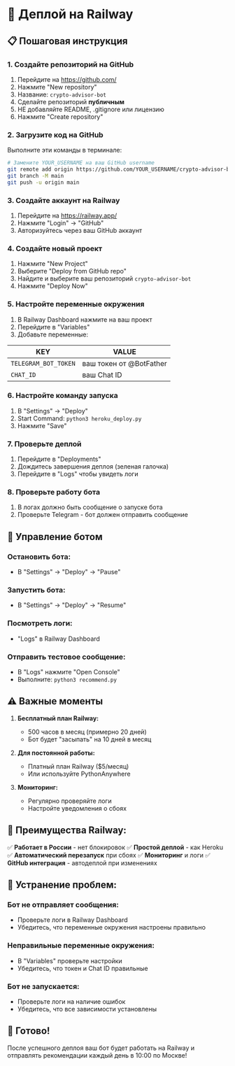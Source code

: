 # 🚀 Деплой на Railway

## 📋 Пошаговая инструкция

### 1. Создайте репозиторий на GitHub

1. Перейдите на https://github.com/
2. Нажмите "New repository"
3. Название: `crypto-advisor-bot`
4. Сделайте репозиторий **публичным**
5. НЕ добавляйте README, .gitignore или лицензию
6. Нажмите "Create repository"

### 2. Загрузите код на GitHub

Выполните эти команды в терминале:

```bash
# Замените YOUR_USERNAME на ваш GitHub username
git remote add origin https://github.com/YOUR_USERNAME/crypto-advisor-bot.git
git branch -M main
git push -u origin main
```

### 3. Создайте аккаунт на Railway

1. Перейдите на https://railway.app/
2. Нажмите "Login" → "GitHub"
3. Авторизуйтесь через ваш GitHub аккаунт

### 4. Создайте новый проект

1. Нажмите "New Project"
2. Выберите "Deploy from GitHub repo"
3. Найдите и выберите ваш репозиторий `crypto-advisor-bot`
4. Нажмите "Deploy Now"

### 5. Настройте переменные окружения

1. В Railway Dashboard нажмите на ваш проект
2. Перейдите в "Variables"
3. Добавьте переменные:

| KEY | VALUE |
|-----|-------|
| `TELEGRAM_BOT_TOKEN` | ваш токен от @BotFather |
| `CHAT_ID` | ваш Chat ID |

### 6. Настройте команду запуска

1. В "Settings" → "Deploy"
2. Start Command: `python3 heroku_deploy.py`
3. Нажмите "Save"

### 7. Проверьте деплой

1. Перейдите в "Deployments"
2. Дождитесь завершения деплоя (зеленая галочка)
3. Перейдите в "Logs" чтобы увидеть логи

### 8. Проверьте работу бота

1. В логах должно быть сообщение о запуске бота
2. Проверьте Telegram - бот должен отправить сообщение

## 🔧 Управление ботом

### Остановить бота:
- В "Settings" → "Deploy" → "Pause"

### Запустить бота:
- В "Settings" → "Deploy" → "Resume"

### Посмотреть логи:
- "Logs" в Railway Dashboard

### Отправить тестовое сообщение:
- В "Logs" нажмите "Open Console"
- Выполните: `python3 recommend.py`

## ⚠️ Важные моменты

1. **Бесплатный план Railway:**
   - 500 часов в месяц (примерно 20 дней)
   - Бот будет "засыпать" на 10 дней в месяц

2. **Для постоянной работы:**
   - Платный план Railway ($5/месяц)
   - Или используйте PythonAnywhere

3. **Мониторинг:**
   - Регулярно проверяйте логи
   - Настройте уведомления о сбоях

## 🎯 Преимущества Railway:

✅ **Работает в России** - нет блокировок
✅ **Простой деплой** - как Heroku
✅ **Автоматический перезапуск** при сбоях
✅ **Мониторинг** и логи
✅ **GitHub интеграция** - автодеплой при изменениях

## 🚨 Устранение проблем:

### Бот не отправляет сообщения:
- Проверьте логи в Railway Dashboard
- Убедитесь, что переменные окружения настроены правильно

### Неправильные переменные окружения:
- В "Variables" проверьте настройки
- Убедитесь, что токен и Chat ID правильные

### Бот не запускается:
- Проверьте логи на наличие ошибок
- Убедитесь, что все зависимости установлены

## 🎉 Готово!

После успешного деплоя ваш бот будет работать на Railway и отправлять рекомендации каждый день в 10:00 по Москве!
